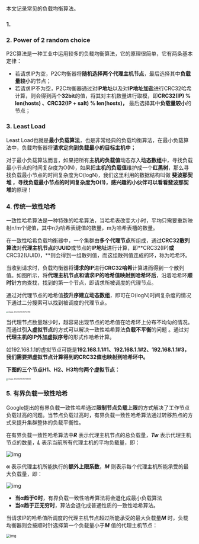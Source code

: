 # 

本文记录常见的负载均衡算法。



### 1. 



### 2. Power of 2 random choice

P2C算法是一种工业中运用较多的负载均衡算法，它的原理很简单，它有两条基本定律：

- 若请求IP为空，P2C均衡器将**随机选择两个代理主机节点**，最后选择其中**负载量较小**的节点；
- 若请求IP不为空，P2C均衡器通过对**IP地址**以及对**IP地址加盐**进行CRC32哈希计算，则会得到两个**32bit**的值，将其对主机数量进行取模，即**CRC32(IP) % len(hosts) 、CRC32(IP + salt) % len(hosts)，** 最后选择其中**负载量较小**的节点；

### 3. **Least Load**

Least Load也就是**最小负载算法**，也是非常经典的负载均衡算法，在最小负载算法中，负载均衡器将**请求定向到负载最小的目标主机中；**

对于最小负载算法而言，如果把所有**主机的负载值**动态存入**动态数组**中，寻找负载最小节点的时间复杂度为O(N)，如果把**主机的负载值**维护成一个**红黑树**，那么寻找负载最小节点的时间复杂度为O(logN)，我们这里利用的数据结构叫做 **斐波那契堆 ，**寻找负载最小节点的时间复杂度为O(1)，感兴趣的小伙伴可以看看**斐波那契堆**的原理！

### 4. 传统一致性哈希

一致性哈希算法是一种特殊的哈希算法，当哈希表改变大小时，平均只需要重新映射n/m个键值，其中n为哈希表键值的数量，m为哈希表槽的数量。

在一致性哈希负载均衡器中，一个集群由**多个代理节点**所组成，通过**CRC32散列算法**对**代理主机节点**的**UUID**或节点的**IP地址**进行计算，即**CRC32(IP)**或**CRC32(UUID)，**则会得到一组散列值，而这组散列值连成的环，称为哈希环。

当收到请求时，负载均衡器将**请求的IP**进行**CRC32哈希**计算进而得到一个散列值。如图所示，将**代理主机节点和请求IP的哈希值映射到哈希环后**，沿着哈希环**顺时针**方向查找，找到的第一个节点，即请求所被调度的代理节点。

通过对代理节点的哈希值**按升序建立动态数组**，即可在O(logN)时间复杂度的情况下通过二分搜索可以找到被调度的代理节点。

<img src="https://chuyu-typora.oss-cn-hangzhou.aliyuncs.com/image/image-20230210210712798.png" alt="image-20230210210712798" style="zoom:33%;" />

当代理节点数量越少时，越容易出现节点的哈希值在哈希环上分布不均匀的情况。而通过**引入虚拟节点**的方式可以解决一致性哈希算法**负载不平衡**的问题 。通过对**代理主机的IP外加虚拟序号**的形式作哈希计算。

如192.168.1.1的虚拟节点可能是**192.168.1.1#1、192.168.1.1#2、192.168.1.1#3，**我们需要把**虚拟节点计算得到的CRC32值也映射到哈希环中。**

**下图的三个节点H1、H2、H3均匀两个虚拟节点：**

<img src="https://chuyu-typora.oss-cn-hangzhou.aliyuncs.com/image/image-20230210210743930.png" alt="image-20230210210743930" style="zoom:33%;" />

### 5. 有界负载一致性哈希

Google提出的有界负载一致性哈希通过**限制节点负载上限**的方式解决了工作节点负载过高的问题。当节点负载过高时，有界负载一致性哈希算法通过转移热点的方式来提升集群整体的负载平衡性。

在有界负载一致性哈希算法中***R*** 表示代理主机节点的总负载量，***Tw*** 表示代理主机节点的数量，***L*** 表示当前所有代理主机的平均负载量，即：

![img](https://pic2.zhimg.com/80/v2-8f3b474bb4074d16c277b2a50c65b015_1440w.webp)

**α** 表示代理主机所能执行的**额外上限系数**，***M*** 则表示每个代理主机所能承受的最大负载量，即：

![img](https://pic4.zhimg.com/80/v2-3dbadcf5518abe180d557e056f4fee5b_1440w.webp)

- **当α趋于0时**，有界负载一致性哈希算法将会退化成最小负载算法
- **当α趋于正无穷时**，算法会退化成普通性质的一致性哈希算法。

当请求IP的哈希值所调度的代理主机节点超过所能承受的最大负载量***M*** 时，负载均衡器则会按顺时针选择第一个负载量小于***M*** 值的代理主机节点：

<img src="https://pic4.zhimg.com/80/v2-1d4948140e69c60a82afb5969e9a70bb_1440w.webp" alt="img" style="zoom: 67%;" />
